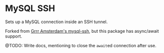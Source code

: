 # MySQL SSH

Sets up a MySQL connection inside an SSH tunnel.

Forked from [Grrr Amsterdam's mysql-ssh](https://github.com/grrr-amsterdam/mysql-ssh), but this package has async/await support.

@TODO: Write docs, mentioning to close the `await`ed connection after use.